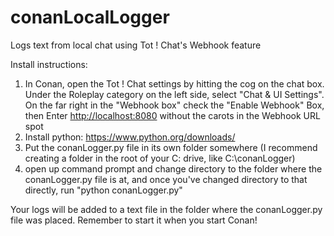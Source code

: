 # conanLocalLogger
Logs text from local chat using Tot ! Chat's Webhook feature

Install instructions:


1. In Conan, open the Tot ! Chat settings by hitting the cog on the chat box. Under the Roleplay category on the left side,  select "Chat & UI Settings". On the far right in the "Webhook box" check the "Enable Webhook" Box, then Enter <http://localhost:8080> without the carots in the Webhook URL spot 
2. Install python: https://www.python.org/downloads/
3. Put the conanLogger.py file in its own folder somewhere (I recommend creating a folder in the root of your C: drive, like C:\conanLogger)
4. open up command prompt and change directory to the folder where the conanLogger.py file is at, and once you've changed directory to that directly, run "python conanLogger.py"

Your logs will be added to a text file in the folder where the conanLogger.py file was placed. Remember to start it when you start Conan!
